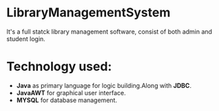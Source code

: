 # LibraryManagementSystem

It's a full statck library management software, consist of both admin and student login.
# Technology used: 
<ul>
 <li> <b>Java</b> as primary language for logic building.Along with <b>JDBC</b>. </li>
 <li> <b>JavaAWT</b> for graphical user interface.</li>
 <li> <b>MYSQL</b> for database management.</li>
</ul>

 
